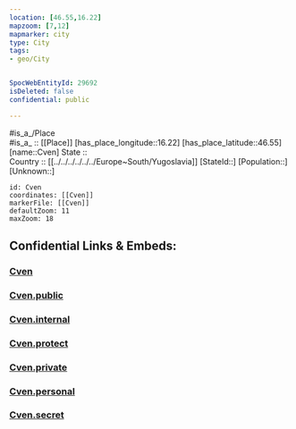 ```yaml
---
location: [46.55,16.22] 
mapzoom: [7,12] 
mapmarker: city 
type: City
tags:
- geo/City


SpocWebEntityId: 29692
isDeleted: false
confidential: public

---
```

#is_a_/Place  
#is_a_ :: [[Place]] 
[has_place_longitude::16.22] 
[has_place_latitude::46.55] 
[name::Cven] 
State ::  
Country :: [[../../../../../../Europe~South/Yugoslavia]] 
[StateId::] 
[Population::] 
[Unknown::] 


```leaflet
id: Cven
coordinates: [[Cven]] 
markerFile: [[Cven]] 
defaultZoom: 11 
maxZoom: 18
```


## Confidential Links & Embeds: 

### [Cven](/_Standards/Earth/Continent/Europe/Europe~Central/Slovenia/Regions~Slovenia/Pomurska/counties~Pomurska/Ljutomer/City/Cven.md) 

### [Cven.public](/_public/Earth/Continent/Europe/Europe~Central/Slovenia/Regions~Slovenia/Pomurska/counties~Pomurska/Ljutomer/City/Cven.public.md) 

### [Cven.internal](/_internal/Earth/Continent/Europe/Europe~Central/Slovenia/Regions~Slovenia/Pomurska/counties~Pomurska/Ljutomer/City/Cven.internal.md) 

### [Cven.protect](/_protect/Earth/Continent/Europe/Europe~Central/Slovenia/Regions~Slovenia/Pomurska/counties~Pomurska/Ljutomer/City/Cven.protect.md) 

### [Cven.private](/_private/Earth/Continent/Europe/Europe~Central/Slovenia/Regions~Slovenia/Pomurska/counties~Pomurska/Ljutomer/City/Cven.private.md) 

### [Cven.personal](/_personal/Earth/Continent/Europe/Europe~Central/Slovenia/Regions~Slovenia/Pomurska/counties~Pomurska/Ljutomer/City/Cven.personal.md) 

### [Cven.secret](/_secret/Earth/Continent/Europe/Europe~Central/Slovenia/Regions~Slovenia/Pomurska/counties~Pomurska/Ljutomer/City/Cven.secret.md)

